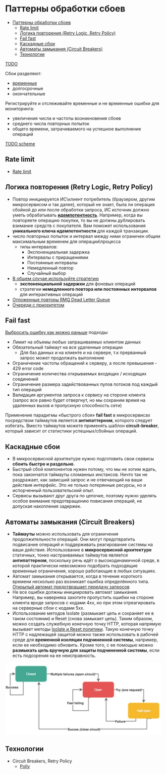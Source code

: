 # Паттерны обработки сбоев

- [Паттерны обработки сбоев](#паттерны-обработки-сбоев)
  - [Rate limit](#rate-limit)
  - [Логика повторения (Retry Logic, Retry Policy)](#логика-повторения-retry-logic-retry-policy)
  - [Fail fast](#fail-fast)
  - [Каскадные сбои](#каскадные-сбои)
  - [Автоматы замыкания (Circuit Breakers)](#автоматы-замыкания-circuit-breakers)
  - [Технологии](#технологии)

[TODO](https://learn.microsoft.com/ru-ru/dotnet/architecture/microservices/implement-resilient-applications/)

Cбои разделяют:

- [временные](https://docs.microsoft.com/ru-ru/azure/architecture/best-practices/transient-faults)
- долгосрочные
- окончательные

Регистрируйте и отслеживайте временные и не временные ошибки для мониторинга:

- увеличения числа и частоты возникновения сбоев
- среднего числа повторных попыток
- общего времени, затрачиваемого на успешное выполнение операций

[TODO scheme](https://docs.google.com/document/d/1uVwJSFrDnKlJCQoK81P2UmpGzuPHoRQ7L9u8dFuB3yQ/edit?usp=sharing)

## Rate limit

- [Rate limit](rate.limit.md)

## Логика повторения (Retry Logic, Retry Policy)

- Повтор инициируется ИС\клиент потребитель (браузером, другим микросервисом и так далее), который не знает, была ли операция сбойной до или после обработки запроса, ИС источник должно уметь обрабатывать **[идемпотентность](integration/idempotent.md)**. Например, когда вы повторяете операцию покупки, то вы не должны дублировать взимание средств с покупателя. Вам поможет использования **уникального ключа идемпотентности** для каждой транзакции.
- число повторных попыток и интервал между ними ограничен общим максимальным временем для операции\процесса
  - типы интервалов:
    - Экспоненциальная задержка
    - Интервалы с приращениями
    - Постоянные интервалы
    - Немедленный повтор
    - Случайный выбор
- [В общем случае используйте стратегию](https://docs.microsoft.com/ru-ru/azure/architecture/best-practices/transient-faults)
	- **экспоненциальной задержки** для фоновых операций
	- стратегии **немедленного повтора или постоянных интервалов** для интерактивных операций
- [Отложенные повторы RMQ Dead Letter Queue](https://russianblogs.com/article/4093102387/)
- [Очереди с приоритетом](https://habr.com/ru/companies/arcadia/articles/571442/)

## Fail fast

[Выбросить ошибку как можно раньше](https://habr.com/ru/company/nix/blog/342058/) подходы:

- Лимит на объемы любых запрашиваемых клиентом данных
- Обязательный таймаут на все удаленные операции
  - Для баз данных и на клиенте и на сервере, т.к прерванный запрос может продолжать выполнение
- Ограничение частоты обращений к серверу, а после превышения - 429 error code
- Ограничение количества открываемых входящих / исходящих соединений
- Ограничение размера задействованных пулов потоков под каждый тип операций
- Валидация аргументов запроса к сервису на стороне клиента (запрос все равно будет отвергнут, но мы сохраним время на удаленных вызов и пропускную способность сети)

Применение парадигмы «быстрого сбоя» **fail fast** в микросервисах посредством таймаутов является **антипаттерном**, которого следует избегать. Вместо таймаутов можете применять шаблон **circuit-breaker**, который зависит от статистики успешных/сбойных операций.

## Каскадные сбои

- В микросервисной архитектуре нужно подготовить свои сервисы **сбоить быстро и раздельно**.
- Быстрый сбой компонентов нужен потому, что мы не хотим ждать, пока закончатся таймауты сломанных инстансов. Ничто так не раздражает, как зависший запрос и не отвечающий на ваши действия интерфейс. Это не только потерянные ресурсы, но и испорченный пользовательский опыт.
- Сервисы вызывают друг друга по цепочке, поэтому нужно уделять особое внимание предотвращению повисания операций, не допуская накопления задержек.

## Автоматы замыкания (Circuit Breakers)

- **Таймауты** можно использовать для ограничения продолжительности операций. Они могут предотвратить подвисание операций и поддерживать реагирование системы на ваши действия. Использование в **микросервисной архитектуре** статичных, тонко настраиваемых таймаутов является **антипаттерном**, поскольку речь идёт о высокодинамичной среде, в которой практически невозможно подобрать подходящие временные ограничения, хорошо работающие в любых ситуациях.
- Автомат замыкания открывается, когда в течение короткого времени несколько раз возникает ошибка определённого типа. [Открытый автомат предотвращает передачу запросов](https://docs.microsoft.com/ru-ru/azure/architecture/patterns/circuit-breaker)
- Не все ошибки должны инициировать автомат замыкания. Например, вы наверняка захотите пропустить ошибки на стороне клиента вроде запросов с кодами 4хх, но при этом отреагировать на серверные сбои с кодами 5хх.
- Использование методов Isolate (размыкает цепь и сохраняет ее в таком состоянии) и Reset (снова замыкает цепь). Таким образом, можно создать служебную конечную точку HTTP, которая напрямую вызывает методы [Isolate и Reset политики](https://learn.microsoft.com/ru-ru/dotnet/architecture/microservices/implement-resilient-applications/implement-circuit-breaker-pattern). Такую конечную точку HTTP с надлежащей защитой можно также использовать в рабочей среде для __временной изоляции подчиненной системы__, например, если ее необходимо обновить. Кроме того, с ее помощью можно __размыкать цепь вручную для защиты подчиненной системы__, если есть подозрения на ее неисправность.

![scheme](../../img/pattern/circuit.breaker.jpg)

## Технологии

- Circuit Breakers, Retry Policy
  - [Polly](https://medium.com/aspnetrun/microservices-resilience-and-fault-tolerance-with-applying-retry-and-circuit-breaker-patterns-c32e518db990)
